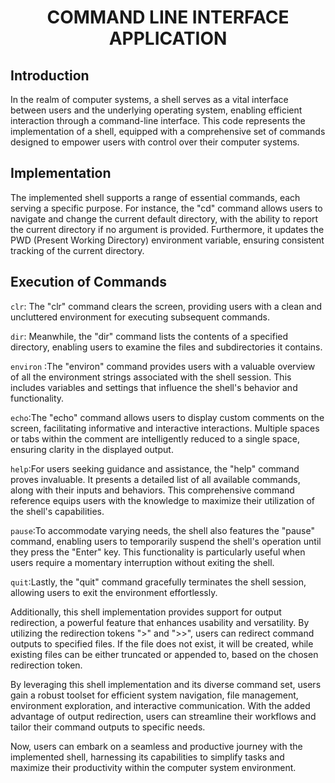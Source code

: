 <h1 align = "center">
COMMAND LINE INTERFACE APPLICATION
</h1>

<h2>Introduction</h2>
In the realm of computer systems, a shell serves as a vital interface between users and the underlying operating system, 
enabling efficient interaction through a command-line interface. This code represents the implementation of a shell, 
equipped with a comprehensive set of commands designed to empower users with control over their computer systems.

<h2>Implementation</h2>
The implemented shell supports a range of essential commands, each serving a specific purpose. For instance, the "cd" 
command allows users to navigate and change the current default directory, with the ability to report the current directory
if no argument is provided. Furthermore, it updates the PWD (Present Working Directory) environment variable,
 ensuring consistent tracking of the current directory.

<h2>Execution of Commands</h2>

`clr`: The "clr" command clears the screen, providing users with a clean and uncluttered environment for executing subsequent commands.

`dir`: Meanwhile, the "dir" command lists the contents of a specified directory, enabling users to examine the files and subdirectories it contains.

`environ` :The "environ" command provides users with a valuable overview of all the environment strings associated with the shell session.
 This includes variables and settings that influence the shell's behavior and functionality.

`echo`:The "echo" command allows users to display custom comments on the screen, facilitating informative and interactive interactions. 
 Multiple spaces or tabs within the comment are intelligently reduced to a single space, ensuring clarity in the displayed output.

`help`:For users seeking guidance and assistance, the "help" command proves invaluable. It presents a detailed list of all available commands, 
along with their inputs and behaviors. This comprehensive command reference equips users with the knowledge to maximize their utilization of 
the shell's capabilities.

`pause`:To accommodate varying needs, the shell also features the "pause" command, enabling users to temporarily suspend the shell's operation until they
 press the "Enter" key. This functionality is particularly useful when users require a momentary interruption without exiting the shell.

`quit`:Lastly, the "quit" command gracefully terminates the shell session, allowing users to exit the environment effortlessly.

Additionally, this shell implementation provides support for output redirection, a powerful feature that enhances usability and versatility. 
By utilizing the redirection tokens ">" and ">>", users can redirect command outputs to specified files. If the file does not exist, 
it will be created, while existing files can be either truncated or appended to, based on the chosen redirection token.

By leveraging this shell implementation and its diverse command set, users gain a robust toolset for efficient system navigation, 
file management, environment exploration, and interactive communication. With the added advantage of output redirection, 
users can streamline their workflows and tailor their command outputs to specific needs.

Now, users can embark on a seamless and productive journey with the implemented shell, 
harnessing its capabilities to simplify tasks and maximize their productivity within the computer system environment.
